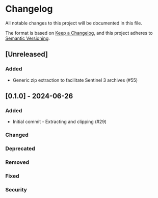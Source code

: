 # Changelog

All notable changes to this project will be documented in this file.

The format is based on [Keep a Changelog](https://keepachangelog.com/en/1.1.0/),
and this project adheres to [Semantic Versioning](https://semver.org/spec/v2.0.0.html).

## [Unreleased]
### Added
- Generic zip extraction to facilitate Sentinel 3 archives (#55)

## [0.1.0] - 2024-06-26
### Added
- Initial commit - Extracting and clipping (#29)

### Changed
### Deprecated
### Removed
### Fixed
### Security